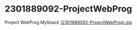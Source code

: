# 2301889092-ProjectWebProg
Project WebProg MySnack
[(2301889092-ProjectWebProg).zip](https://github.com/SindyNikita/2301889092-ProjectWebProg/files/7727799/2301889092-ProjectWebProg.zip)
